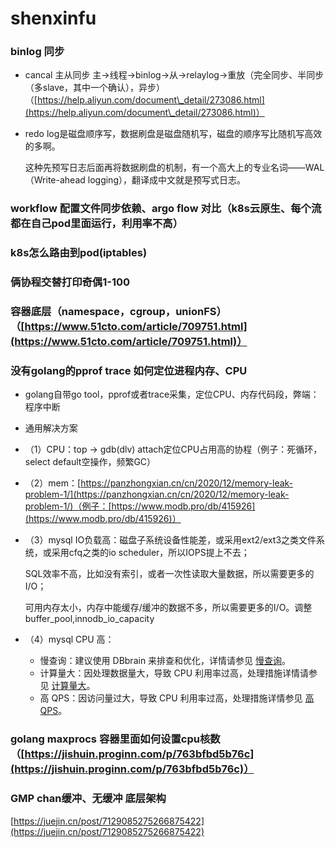 # shenxinfu

### binlog 同步&#x20;

* cancal 主从同步 主->线程->binlog->从->relaylog->重放（完全同步、半同步（多slave，其中一个确认），异步）（[https://help.aliyun.com/document\_detail/273086.html](https://help.aliyun.com/document\_detail/273086.html)）
*   redo log是磁盘顺序写，数据刷盘是磁盘随机写，磁盘的顺序写比随机写高效的多啊。

    这种先预写日志后面再将数据刷盘的机制，有一个高大上的专业名词——WAL（Write-ahead logging），翻译成中文就是预写式日志。

### workflow 配置文件同步依赖、argo flow 对比（k8s云原生、每个流都在自己pod里面运行，利用率不高）

### k8s怎么路由到pod(iptables)

### 俩协程交替打印奇偶1-100

### 容器底层（namespace，cgroup，unionFS）（[https://www.51cto.com/article/709751.html](https://www.51cto.com/article/709751.html)）

### 没有golang的pprof trace 如何定位进程内存、CPU

* golang自带go tool，pprof或者trace采集，定位CPU、内存代码段，弊端：程序中断
* 通用解决方案
* （1）CPU：top -> gdb(dlv) attach定位CPU占用高的协程（例子：死循环，select default空操作，频繁GC）
* （2）mem：[https://panzhongxian.cn/cn/2020/12/memory-leak-problem-1/](https://panzhongxian.cn/cn/2020/12/memory-leak-problem-1/)（例子：[https://www.modb.pro/db/415926](https://www.modb.pro/db/415926)）
*   （3）mysql IO负载高：磁盘子系统设备性能差，或采用ext2/ext3之类文件系统，或采用cfq之类的io scheduler，所以IOPS提上不去；

    SQL效率不高，比如没有索引，或者一次性读取大量数据，所以需要更多的I/O；

    可用内存太小，内存中能缓存/缓冲的数据不多，所以需要更多的I/O。调整buffer\_pool,innodb\_io\_capacity
* （4）mysql CPU 高：
  * 慢查询：建议使用 DBbrain 来排查和优化，详情请参见 [慢查询](https://cloud.tencent.com/document/product/236/35416#mcx)。
  * 计算量大：因处理数据量大，导致 CPU 利用率过高，处理措施详情请参见 [计算量大](https://cloud.tencent.com/document/product/236/35416#jsld)。
  * 高 QPS：因访问量过大，导致 CPU 利用率过高，处理措施详情参见 [高 QPS](https://cloud.tencent.com/document/product/236/35416#gqps)。

### golang maxprocs 容器里面如何设置cpu核数（[https://jishuin.proginn.com/p/763bfbd5b76c](https://jishuin.proginn.com/p/763bfbd5b76c)）

### GMP chan缓冲、无缓冲 底层架构

[https://juejin.cn/post/7129085275266875422](https://juejin.cn/post/7129085275266875422)



###

###

